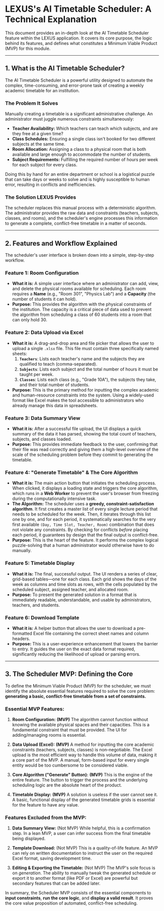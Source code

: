# LEXUS's AI Timetable Scheduler: A Technical Explanation

This document provides an in-depth look at the AI Timetable Scheduler feature within the LEXUS application. It covers its core purpose, the logic behind its features, and defines what constitutes a Minimum Viable Product (MVP) for this module.

---

## 1. What is the AI Timetable Scheduler?

The AI Timetable Scheduler is a powerful utility designed to automate the complex, time-consuming, and error-prone task of creating a weekly academic timetable for an institution.

### The Problem It Solves

Manually creating a timetable is a significant administrative challenge. An administrator must juggle numerous constraints simultaneously:

-   **Teacher Availability:** Which teachers can teach which subjects, and are they free at a given time?
-   **Class Schedules:** Ensuring a single class isn't booked for two different subjects at the same time.
-   **Room Allocation:** Assigning a class to a physical room that is both available and large enough to accommodate the number of students.
-   **Subject Requirements:** Fulfilling the required number of hours per week for each subject for every class.

Doing this by hand for an entire department or school is a logistical puzzle that can take days or weeks to solve and is highly susceptible to human error, resulting in conflicts and inefficiencies.

### The Solution LEXUS Provides

The scheduler replaces this manual process with a deterministic algorithm. The administrator provides the raw data and constraints (teachers, subjects, classes, and rooms), and the scheduler's engine processes this information to generate a complete, conflict-free timetable in a matter of seconds.

---

## 2. Features and Workflow Explained

The scheduler's user interface is broken down into a simple, step-by-step workflow.

### Feature 1: Room Configuration

-   **What it is:** A simple user interface where an administrator can add, view, and delete the physical rooms available for scheduling. Each room requires a **Name** (e.g., "Room 301", "Physics Lab") and a **Capacity** (the number of students it can hold).
-   **Purpose:** This provides the algorithm with the physical constraints of the institution. The capacity is a critical piece of data used to prevent the algorithm from scheduling a class of 60 students into a room that can only hold 30.

### Feature 2: Data Upload via Excel

-   **What it is:** A drag-and-drop area and file picker that allows the user to upload a single `.xlsx` file. This file must contain three specifically named sheets:
    1.  **`Teachers`**: Lists each teacher's name and the subjects they are qualified to teach (comma-separated).
    2.  **`Subjects`**: Lists each subject and the total number of hours it must be taught per week.
    3.  **`Classes`**: Lists each class (e.g., "Grade 10A"), the subjects they take, and their total number of students.
-   **Purpose:** This is the primary method for inputting the complex academic and human-resource constraints into the system. Using a widely-used format like Excel makes the tool accessible to administrators who already manage this data in spreadsheets.

### Feature 3: Data Summary View

-   **What it is:** After a successful file upload, the UI displays a quick summary of the data it has parsed, showing the total count of teachers, subjects, and classes loaded.
-   **Purpose:** This provides immediate feedback to the user, confirming that their file was read correctly and giving them a high-level overview of the scale of the scheduling problem before they commit to generating the timetable.

### Feature 4: "Generate Timetable" & The Core Algorithm

-   **What it is:** The main action button that initiates the scheduling process. When clicked, it displays a loading state and triggers the core algorithm, which runs in a **Web Worker** to prevent the user's browser from freezing during the computationally intensive task.
-   **The Algorithm:** The scheduler uses a **greedy, constraint-satisfaction algorithm**. It first creates a master list of every single lecture period that needs to be scheduled for the week. Then, it iterates through this list one by one, and for each period, it systematically searches for the very first available `(Day, Time Slot, Teacher, Room)` combination that does not violate any constraints. By checking for conflicts *before* placing each period, it guarantees by design that the final output is conflict-free.
-   **Purpose:** This is the heart of the feature. It performs the complex logical puzzle-solving that a human administrator would otherwise have to do manually.

### Feature 5: Timetable Display

-   **What it is:** The final, successful output. The UI renders a series of clear, grid-based tables—one for each class. Each grid shows the days of the week as columns and time slots as rows, with the cells populated by the scheduled subject, assigned teacher, and allocated room.
-   **Purpose:** To present the generated solution in a format that is immediately readable, understandable, and usable by administrators, teachers, and students.

### Feature 6: Download Template

-   **What it is:** A helper button that allows the user to download a pre-formatted Excel file containing the correct sheet names and column headers.
-   **Purpose:** This is a user-experience enhancement that lowers the barrier to entry. It guides the user on the exact data format required, significantly reducing the likelihood of upload or parsing errors.

---

## 3. The Scheduler MVP: Defining the Core

To define the Minimum Viable Product (MVP) for the scheduler, we must identify the absolute essential features required to solve the core problem: **generating a basic, conflict-free timetable from a set of constraints.**

### Essential MVP Features:

1.  **Room Configuration:** **(MVP)** The algorithm cannot function without knowing the available physical spaces and their capacities. This is a fundamental constraint that must be provided. The UI for adding/managing rooms is essential.

2.  **Data Upload (Excel):** **(MVP)** A method for inputting the core academic constraints (teachers, subjects, classes) is non-negotiable. The Excel upload is the most efficient way to handle this volume of data, making it a core part of the MVP. A manual, form-based input for every single entity would be too cumbersome to be considered viable.

3.  **Core Algorithm ("Generate" Button):** **(MVP)** This is the engine of the entire feature. The button to trigger the process and the underlying scheduling logic are the absolute heart of the product.

4.  **Timetable Display:** **(MVP)** A solution is useless if the user cannot see it. A basic, functional display of the generated timetable grids is essential for the feature to have any value.

### Features Excluded from the MVP:

1.  **Data Summary View:** (Not MVP) While helpful, this is a confirmation step. In a lean MVP, a user can infer success from the final timetable being displayed.

2.  **Template Download:** (Not MVP) This is a quality-of-life feature. An MVP can rely on written documentation to instruct the user on the required Excel format, saving development time.

3.  **Editing & Exporting the Timetable:** (Not MVP) The MVP's sole focus is on *generation*. The ability to manually tweak the generated schedule or export it to another format (like PDF or Excel) are powerful but secondary features that can be added later.

In summary, the Scheduler MVP consists of the essential components to **input constraints**, **run the core logic**, and **display a valid result**. It proves the core value proposition of automated, conflict-free scheduling.